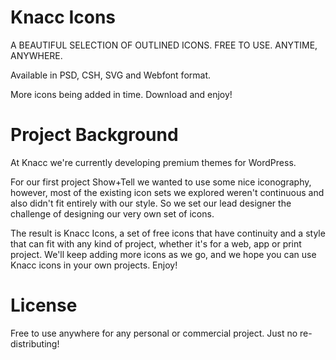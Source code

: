 Knacc Icons
===========

A BEAUTIFUL SELECTION OF OUTLINED ICONS. FREE TO USE. ANYTIME, ANYWHERE.

Available in PSD, CSH, SVG and Webfont format.

More icons being added in time. Download and enjoy!


Project Background
==================

At Knacc we're currently developing premium themes for WordPress.

For our first project Show+Tell we wanted to use some nice iconography, however, most of the existing icon sets we explored weren't continuous and also didn't fit entirely with our style. So we set our lead designer the challenge of designing our very own set of icons.

The result is Knacc Icons, a set of free icons that have continuity and a style that can fit with any kind of project, whether it's for a web, app or print project. We'll keep adding more icons as we go, and we hope you can use Knacc icons in your own projects. Enjoy!

License
=======

Free to use anywhere for any personal or commercial project. Just no re-distributing!